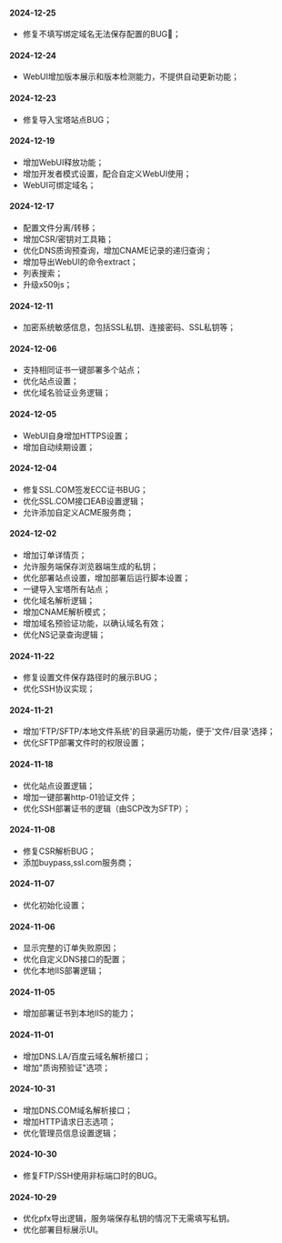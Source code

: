 #### 2024-12-25
* 修复不填写绑定域名无法保存配置的BUG🎄；

#### 2024-12-24
* WebUI增加版本展示和版本检测能力，不提供自动更新功能；

#### 2024-12-23
* 修复导入宝塔站点BUG；

#### 2024-12-19
* 增加WebUI释放功能；
* 增加开发者模式设置，配合自定义WebUI使用；
* WebUI可绑定域名；

#### 2024-12-17
* 配置文件分离/转移；
* 增加CSR/密钥对工具箱；
* 优化DNS质询预查询，增加CNAME记录的递归查询；
* 增加导出WebUI的命令extract；
* 列表搜索；
* 升级x509js；

#### 2024-12-11
* 加密系统敏感信息，包括SSL私钥、连接密码、SSL私钥等；

#### 2024-12-06
* 支持相同证书一键部署多个站点；
* 优化站点设置；
* 优化域名验证业务逻辑；

#### 2024-12-05
* WebUI自身增加HTTPS设置；
* 增加自动续期设置；

#### 2024-12-04
* 修复SSL.COM签发ECC证书BUG；
* 优化SSL.COM接口EAB设置逻辑；
* 允许添加自定义ACME服务商；

#### 2024-12-02
* 增加订单详情页；
* 允许服务端保存浏览器端生成的私钥；
* 优化部署站点设置，增加部署后运行脚本设置；
* 一键导入宝塔所有站点；
* 优化域名解析逻辑；
* 增加CNAME解析模式；
* 增加域名预验证功能，以确认域名有效；
* 优化NS记录查询逻辑；

#### 2024-11-22
* 修复设置文件保存路径时的展示BUG；
* 优化SSH协议实现；

#### 2024-11-21
* 增加'FTP/SFTP/本地文件系统'的目录遍历功能，便于'文件/目录'选择；
* 优化SFTP部署文件时的权限设置；

#### 2024-11-18
* 优化站点设置逻辑；
* 增加一键部署http-01验证文件；
* 优化SSH部署证书的逻辑（由SCP改为SFTP）；

#### 2024-11-08
* 修复CSR解析BUG；
* 添加buypass,ssl.com服务商；

#### 2024-11-07
* 优化初始化设置；

#### 2024-11-06
* 显示完整的订单失败原因；
* 优化自定义DNS接口的配置；
* 优化本地IIS部署逻辑；

#### 2024-11-05
* 增加部署证书到本地IIS的能力；

#### 2024-11-01
* 增加DNS.LA/百度云域名解析接口；
* 增加"质询预验证"选项；

#### 2024-10-31
* 增加DNS.COM域名解析接口；
* 增加HTTP请求日志选项；
* 优化管理员信息设置逻辑；

#### 2024-10-30
* 修复FTP/SSH使用非标端口时的BUG。

#### 2024-10-29
* 优化pfx导出逻辑，服务端保存私钥的情况下无需填写私钥。
* 优化部署目标展示UI。